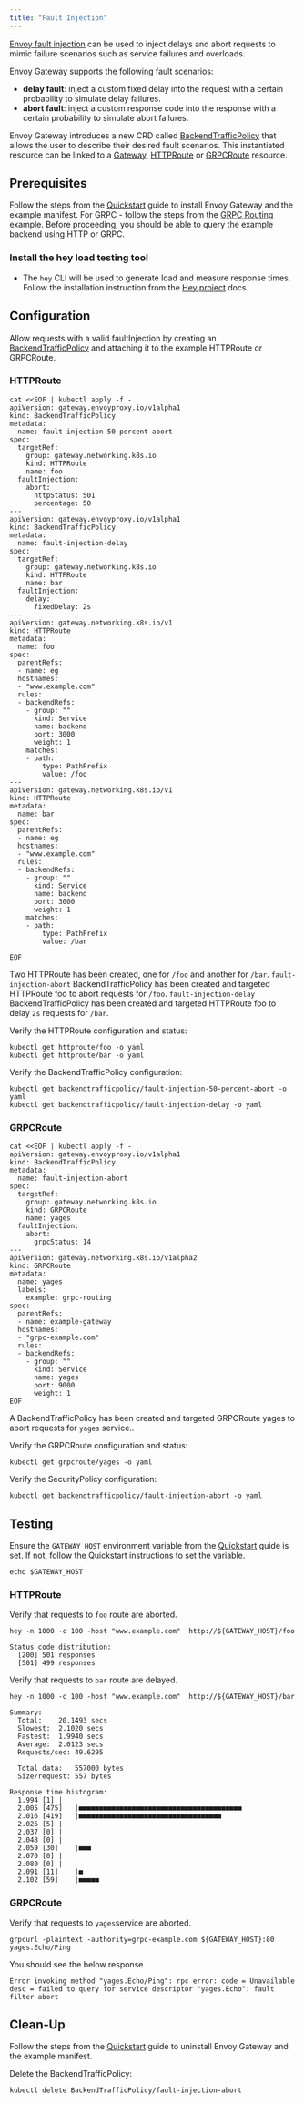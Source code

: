 ```yaml
---
title: "Fault Injection"
---
```


[Envoy fault injection] can be used to inject delays and abort requests to mimic failure scenarios such as service failures and overloads.

Envoy Gateway supports the following fault scenarios:
- **delay fault**: inject a custom fixed delay into the request with a certain probability to simulate delay failures.
- **abort fault**: inject a custom response code into the response with a certain probability to simulate abort failures.

Envoy Gateway introduces a new CRD called [BackendTrafficPolicy][] that allows the user to describe their desired fault scenarios.
This instantiated resource can be linked to a [Gateway][], [HTTPRoute][] or [GRPCRoute][] resource.

## Prerequisites

Follow the steps from the [Quickstart](../quickstart) guide to install Envoy Gateway and the example manifest.
For GRPC - follow the steps from the [GRPC Routing](../grpc-routing) example.
Before proceeding, you should be able to query the example backend using HTTP or GRPC.

### Install the hey load testing tool
* The `hey` CLI will be used to generate load and measure response times. Follow the installation instruction from the [Hey project] docs.

## Configuration

Allow requests with a valid faultInjection by creating an [BackendTrafficPolicy][BackendTrafficPolicy] and attaching it to the example HTTPRoute or GRPCRoute.

### HTTPRoute

```shell
cat <<EOF | kubectl apply -f -
apiVersion: gateway.envoyproxy.io/v1alpha1
kind: BackendTrafficPolicy
metadata:
  name: fault-injection-50-percent-abort
spec:
  targetRef:
    group: gateway.networking.k8s.io
    kind: HTTPRoute
    name: foo
  faultInjection:
    abort:
      httpStatus: 501
      percentage: 50
---
apiVersion: gateway.envoyproxy.io/v1alpha1
kind: BackendTrafficPolicy
metadata:
  name: fault-injection-delay
spec:
  targetRef:
    group: gateway.networking.k8s.io
    kind: HTTPRoute
    name: bar
  faultInjection:
    delay:
      fixedDelay: 2s
---
apiVersion: gateway.networking.k8s.io/v1
kind: HTTPRoute
metadata:
  name: foo
spec:
  parentRefs:
  - name: eg
  hostnames:
  - "www.example.com"
  rules:
  - backendRefs:
    - group: ""
      kind: Service
      name: backend
      port: 3000
      weight: 1
    matches:
    - path:
        type: PathPrefix
        value: /foo
---
apiVersion: gateway.networking.k8s.io/v1
kind: HTTPRoute
metadata:
  name: bar
spec:
  parentRefs:
  - name: eg
  hostnames:
  - "www.example.com"
  rules:
  - backendRefs:
    - group: ""
      kind: Service
      name: backend
      port: 3000
      weight: 1
    matches:
    - path:
        type: PathPrefix
        value: /bar

EOF
```

Two HTTPRoute has been created, one for `/foo` and another for `/bar`.  `fault-injection-abort` BackendTrafficPolicy has been created and targeted HTTPRoute foo to abort requests for `/foo`. `fault-injection-delay` BackendTrafficPolicy has been created and targeted HTTPRoute foo to delay `2s` requests for `/bar`. 

Verify the HTTPRoute configuration and status:

```shell
kubectl get httproute/foo -o yaml
kubectl get httproute/bar -o yaml
```

Verify the BackendTrafficPolicy configuration:

```shell
kubectl get backendtrafficpolicy/fault-injection-50-percent-abort -o yaml
kubectl get backendtrafficpolicy/fault-injection-delay -o yaml
```

### GRPCRoute

```shell
cat <<EOF | kubectl apply -f -
apiVersion: gateway.envoyproxy.io/v1alpha1
kind: BackendTrafficPolicy
metadata:
  name: fault-injection-abort
spec:
  targetRef:
    group: gateway.networking.k8s.io
    kind: GRPCRoute
    name: yages
  faultInjection:
    abort:
      grpcStatus: 14
---
apiVersion: gateway.networking.k8s.io/v1alpha2
kind: GRPCRoute
metadata:
  name: yages
  labels:
    example: grpc-routing
spec:
  parentRefs:
  - name: example-gateway
  hostnames:
  - "grpc-example.com"
  rules:
  - backendRefs:
    - group: ""
      kind: Service
      name: yages
      port: 9000
      weight: 1
EOF
```

A BackendTrafficPolicy has been created and targeted GRPCRoute yages to abort requests for `yages` service..

Verify the GRPCRoute configuration and status:

```shell
kubectl get grpcroute/yages -o yaml
```

Verify the SecurityPolicy configuration:

```shell
kubectl get backendtrafficpolicy/fault-injection-abort -o yaml
```

## Testing

Ensure the `GATEWAY_HOST` environment variable from the [Quickstart](../quickstart) guide is set. If not, follow the
Quickstart instructions to set the variable.

```shell
echo $GATEWAY_HOST
```

### HTTPRoute

Verify that requests to `foo` route are aborted.

```shell
hey -n 1000 -c 100 -host "www.example.com"  http://${GATEWAY_HOST}/foo
```

```console
Status code distribution:
  [200]	501 responses
  [501]	499 responses
```

Verify that requests to `bar` route are delayed.

```shell
hey -n 1000 -c 100 -host "www.example.com"  http://${GATEWAY_HOST}/bar
```

```console
Summary:
  Total:	20.1493 secs
  Slowest:	2.1020 secs
  Fastest:	1.9940 secs
  Average:	2.0123 secs
  Requests/sec:	49.6295

  Total data:	557000 bytes
  Size/request:	557 bytes

Response time histogram:
  1.994 [1]	|
  2.005 [475]	|■■■■■■■■■■■■■■■■■■■■■■■■■■■■■■■■■■■■■■■■
  2.016 [419]	|■■■■■■■■■■■■■■■■■■■■■■■■■■■■■■■■■■■
  2.026 [5]	|
  2.037 [0]	|
  2.048 [0]	|
  2.059 [30]	|■■■
  2.070 [0]	|
  2.080 [0]	|
  2.091 [11]	|■
  2.102 [59]	|■■■■■
```

### GRPCRoute

Verify that requests to `yages`service are aborted.

```shell
grpcurl -plaintext -authority=grpc-example.com ${GATEWAY_HOST}:80 yages.Echo/Ping
```

You should see the below response

```shell
Error invoking method "yages.Echo/Ping": rpc error: code = Unavailable desc = failed to query for service descriptor "yages.Echo": fault filter abort
```

## Clean-Up

Follow the steps from the [Quickstart](../quickstart) guide to uninstall Envoy Gateway and the example manifest.

Delete the BackendTrafficPolicy:

```shell
kubectl delete BackendTrafficPolicy/fault-injection-abort
```

[Envoy fault injection]: https://www.envoyproxy.io/docs/envoy/latest/configuration/http/http_filters/fault_filter.html
[BackendTrafficPolicy]: ../../api/extension_types#backendtrafficpolicy
[Gateway]: https://gateway-api.sigs.k8s.io/api-types/gateway/
[HTTPRoute]: https://gateway-api.sigs.k8s.io/api-types/httproute/
[GRPCRoute]: https://gateway-api.sigs.k8s.io/api-types/grpcroute/
[Hey project]: https://github.com/rakyll/hey
